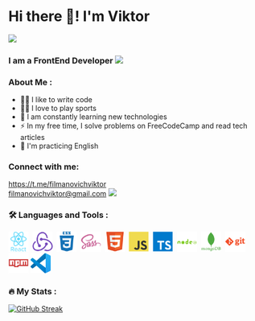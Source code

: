 <h1>Hi there 👋! I'm Viktor</h1>

![](https://komarev.com/ghpvc/?username=veelfeel)

### I am a FrontEnd Developer <img src="https://media.giphy.com/media/WUlplcMpOCEmTGBtBW/giphy.gif" width="30">

### About Me :

- :man_technologist: I like to write code
- :man_playing_handball: I love to play sports
- :satellite: I am constantly learning new technologies
- :zap: In my free time, I solve problems on FreeCodeCamp and read tech articles
- :book: I'm practicing English

<h3>Connect with me:</h3>
<a href="https://t.me/filmanovichviktor">https://t.me/filmanovichviktor</a><br>
<a href="mailto:filmanovichviktor@gmail.com">filmanovichviktor@gmail.com</a>

<img src="https://i.giphy.com/media/jTNG3RF6EwbkpD4LZx/giphy.webp" width="100" />

### :hammer_and_wrench: Languages and Tools :

<div>
  <img src="https://github.com/devicons/devicon/blob/master/icons/react/react-original-wordmark.svg" title="React" alt="React" width="40" height="40"/>&nbsp;
  <img src="https://github.com/devicons/devicon/blob/master/icons/redux/redux-original.svg" title="Redux" alt="Redux " width="40" height="40"/>&nbsp;
  <img src="https://github.com/devicons/devicon/blob/master/icons/css3/css3-plain-wordmark.svg"  title="CSS3" alt="CSS" width="40" height="40"/>&nbsp;
  <img src="https://github.com/devicons/devicon/blob/master/icons/sass/sass-original.svg"  title="SASS" alt="SASS" width="40" height="40"/>&nbsp;
  <img src="https://github.com/devicons/devicon/blob/master/icons/html5/html5-original.svg" title="HTML5" alt="HTML" width="40" height="40"/>&nbsp;
  <img src="https://github.com/devicons/devicon/blob/master/icons/javascript/javascript-original.svg" title="JavaScript" alt="JavaScript" width="40" height="40"/>&nbsp;
  <img src="https://github.com/devicons/devicon/blob/master/icons/typescript/typescript-original.svg" title="TypeScript" alt="TypeScript" width="40" height="40"/>&nbsp;
  <img src="https://github.com/devicons/devicon/blob/master/icons/nodejs/nodejs-plain-wordmark.svg" title="NodeJS" alt="NodeJS" width="40" height="40"/>&nbsp;
  <img src="https://github.com/devicons/devicon/blob/master/icons/mongodb/mongodb-plain-wordmark.svg" title="MongoDB" alt="MongoDB" width="40" height="40"/>&nbsp;
  <img src="https://github.com/devicons/devicon/blob/master/icons/git/git-plain-wordmark.svg" title="Git" alt="Git" width="40" height="40"/>
  <img src="https://github.com/devicons/devicon/blob/master/icons/npm/npm-original-wordmark.svg" title="NPM" alt="NPM" width="40" height="40"/>
  <img src="https://github.com/devicons/devicon/blob/master/icons/vscode/vscode-original.svg" title="VSCode" alt="VSCode" width="40" height="40"/>
</div>


### :fire: My Stats :
[![GitHub Streak](http://github-readme-streak-stats.herokuapp.com?user=veelfeel&theme=github-dark-blue&border_radius=4)](https://git.io/streak-stats)
